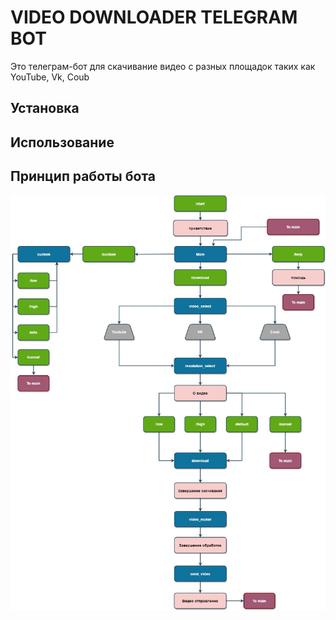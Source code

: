 # VIDEO DOWNLOADER TELEGRAM BOT

Это телеграм-бот для скачивание видео с разных площадок таких как YouTube, Vk, Coub

## Установка


## Использование


## Принцип работы бота
![Diagram](images/tg_bot_diagram.jpg)